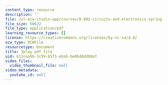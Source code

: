 ```yaml
---
content_type: resource
description: ''
file: /ol-ocw-studio-app/courses/6-002-circuits-and-electronics-spring-2007/611cea8b3c59b5f5eba5be0bd8ddb0ef_ke3SL_R92ys.pdf
file_size: 58622
file_type: application/pdf
learning_resource_types: []
license: https://creativecommons.org/licenses/by-nc-sa/4.0/
ocw_type: OCWFile
resourcetype: Document
title: 3play pdf file
uid: 611cea8b-3c59-b5f5-eba5-be0bd8ddb0ef
video_files:
  video_thumbnail_file: null
video_metadata:
  youtube_id: null
---
```

